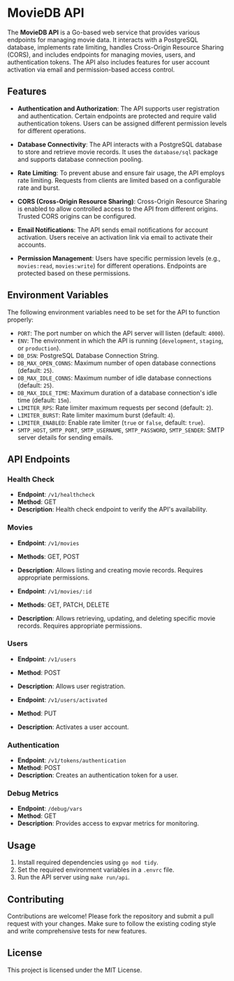 # MovieDB API

The  **MovieDB API** is a Go-based web service that provides various endpoints for managing movie data. It interacts with a PostgreSQL database, implements rate limiting, handles Cross-Origin Resource Sharing (CORS), and includes endpoints for managing movies, users, and authentication tokens. The API also includes features for user account activation via email and permission-based access control.



## Features

- **Authentication and Authorization**: The API supports user registration and authentication. Certain endpoints are protected and require valid authentication tokens. Users can be assigned different permission levels for different operations.

- **Database Connectivity**: The API interacts with a PostgreSQL database to store and retrieve movie records. It uses the `database/sql` package and supports database connection pooling.

- **Rate Limiting**: To prevent abuse and ensure fair usage, the API employs rate limiting. Requests from clients are limited based on a configurable rate and burst.

- **CORS (Cross-Origin Resource Sharing)**: Cross-Origin Resource Sharing is enabled to allow controlled access to the API from different origins. Trusted CORS origins can be configured.

- **Email Notifications**: The API sends email notifications for account activation. Users receive an activation link via email to activate their accounts.

- **Permission Management**: Users have specific permission levels (e.g., `movies:read`, `movies:write`) for different operations. Endpoints are protected based on these permissions.


## Environment Variables

The following environment variables need to be set for the API to function properly:

- `PORT`: The port number on which the API server will listen (default: `4000`).
- `ENV`: The environment in which the API is running (`development`, `staging`, or `production`).
- `DB_DSN`: PostgreSQL Database Connection String.
- `DB_MAX_OPEN_CONNS`: Maximum number of open database connections (default: `25`).
- `DB_MAX_IDLE_CONNS`: Maximum number of idle database connections (default: `25`).
- `DB_MAX_IDLE_TIME`: Maximum duration of a database connection's idle time (default: `15m`).
- `LIMITER_RPS`: Rate limiter maximum requests per second (default: `2`).
- `LIMITER_BURST`: Rate limiter maximum burst (default: `4`).
- `LIMITER_ENABLED`: Enable rate limiter (`true` or `false`, default: `true`).
- `SMTP_HOST`, `SMTP_PORT`, `SMTP_USERNAME`, `SMTP_PASSWORD`, `SMTP_SENDER`: SMTP server details for sending emails.

## API Endpoints

### Health Check

- **Endpoint**: `/v1/healthcheck`
- **Method**: GET
- **Description**: Health check endpoint to verify the API's availability.

### Movies

- **Endpoint**: `/v1/movies`
- **Methods**: GET, POST
- **Description**: Allows listing and creating movie records. Requires appropriate permissions.

- **Endpoint**: `/v1/movies/:id`
- **Methods**: GET, PATCH, DELETE
- **Description**: Allows retrieving, updating, and deleting specific movie records. Requires appropriate permissions.

### Users

- **Endpoint**: `/v1/users`
- **Method**: POST
- **Description**: Allows user registration.

- **Endpoint**: `/v1/users/activated`
- **Method**: PUT
- **Description**: Activates a user account.

### Authentication

- **Endpoint**: `/v1/tokens/authentication`
- **Method**: POST
- **Description**: Creates an authentication token for a user.

### Debug Metrics

- **Endpoint**: `/debug/vars`
- **Method**: GET
- **Description**: Provides access to expvar metrics for monitoring.

## Usage

1. Install required dependencies using `go mod tidy`.
2. Set the required environment variables in a `.envrc` file.
3. Run the API server using `make run/api`.

## Contributing

Contributions are welcome! Please fork the repository and submit a pull request with your changes. Make sure to follow the existing coding style and write comprehensive tests for new features.

## License

This project is licensed under the MIT License. 